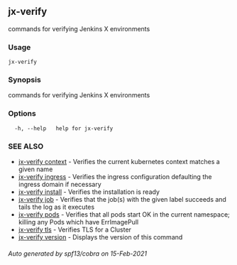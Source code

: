 ## jx-verify

commands for verifying Jenkins X environments

### Usage

```
jx-verify
```

### Synopsis

commands for verifying Jenkins X environments

### Options

```
  -h, --help   help for jx-verify
```

### SEE ALSO

* [jx-verify context](jx-verify_context.md)	 - Verifies the current kubernetes context matches a given name
* [jx-verify ingress](jx-verify_ingress.md)	 - Verifies the ingress configuration defaulting the ingress domain if necessary
* [jx-verify install](jx-verify_install.md)	 - Verifies the installation is ready
* [jx-verify job](jx-verify_job.md)	 - Verifies that the job(s) with the given label succeeds and tails the log as it executes
* [jx-verify pods](jx-verify_pods.md)	 - Verifies that all pods start OK in the current namespace; killing any Pods which have ErrImagePull
* [jx-verify tls](jx-verify_tls.md)	 - Verifies TLS for a Cluster
* [jx-verify version](jx-verify_version.md)	 - Displays the version of this command

###### Auto generated by spf13/cobra on 15-Feb-2021
